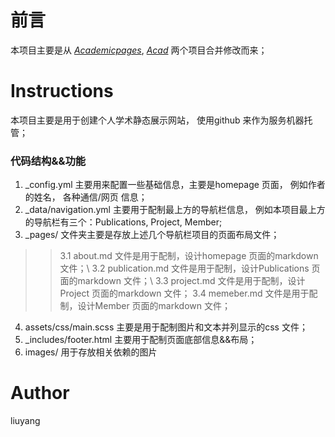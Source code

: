 # 前言
本项目主要是从 [*Academicpages*](https://academicpages.github.io/),  [*Acad*](https://github.com/RayeRen/rayeren.github.io) 两个项目合并修改而来；

# Instructions
本项目主要是用于创建个人学术静态展示网站， 使用github 来作为服务机器托管；

### 代码结构&&功能
1. _config.yml 主要用来配置一些基础信息，主要是homepage 页面， 例如作者的姓名， 各种通信/网页 信息； 
2. _data/navigation.yml 主要用于配制最上方的导航栏信息， 例如本项目最上方的导航栏有三个：Publications, Project, Member;
3. _pages/ 文件夹主要是存放上述几个导航栏项目的页面布局文件；
>> 3.1 about.md 文件是用于配制，设计homepage 页面的markdown 文件；\\
>> 3.2 publication.md 文件是用于配制，设计Publications 页面的markdown 文件；\\
>> 3.3 project.md 文件是用于配制，设计Project 页面的markdown 文件；
>> 3.4 memeber.md 文件是用于配制，设计Member 页面的markdown 文件；
4. assets/css/main.scss 主要是用于配制图片和文本并列显示的css 文件；
5. _includes/footer.html 主要用于配制页面底部信息&&布局；
6. images/ 用于存放相关依赖的图片



# Author
liuyang

